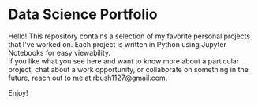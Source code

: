 # Data Science Portfolio

Hello!  This repository contains a selection of my favorite personal projects that I've worked on.  Each project is written in Python using Jupyter Notebooks for easy viewability.  
If you like what you see here and want to know more about a particular project, chat about a work opportunity, or collaborate on something in the future, reach out to me at [rbush1127@gmail.com](rbush1127@gmail.com).

Enjoy!
